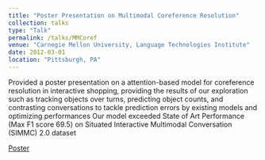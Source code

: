 ```yaml
---
title: "Poster Presentation on Multimodal Coreference Resolution"
collection: talks
type: "Talk"
permalink: /talks/MMCoref
venue: "Carnegie Mellon University, Language Technologies Institute"
date: 2012-03-01
location: "Pittsburgh, PA"
---
```


Provided a poster presentation on a attention-based model for coreference resolution in interactive shopping, providing the results of our exploration such as tracking objects over turns, predicting object counts, and contrasting conversations to tackle prediction errors by existing models and optimizing performances
Our model exceeded State of Art Performance (Max F1 score 69.5) on Situated Interactive Multimodal Conversation (SIMMC) 2.0 dataset 

[Poster](http://YudongL2000.github.io/files/MMCoref.pdf)

